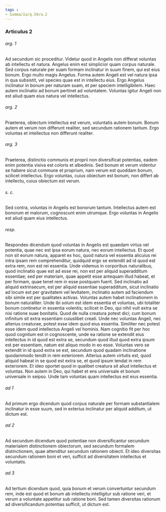 ```yaml
---
tags : 
- Summa/Ia/q.59/a.2
---
```


### Articulus 2

###### arg. 1
Ad secundum sic proceditur. Videtur quod in Angelis non differat voluntas ab intellectu et natura. Angelus enim est simplicior quam corpus naturale. Sed corpus naturale per suam formam inclinatur in suum finem, qui est eius bonum. Ergo multo magis Angelus. Forma autem Angeli est vel natura ipsa in qua subsistit, vel species quae est in intellectu eius. Ergo Angelus inclinatur in bonum per naturam suam, et per speciem intelligibilem. Haec autem inclinatio ad bonum pertinet ad voluntatem. Voluntas igitur Angeli non est aliud quam eius natura vel intellectus.

###### arg. 2
Praeterea, obiectum intellectus est verum, voluntatis autem bonum. Bonum autem et verum non differunt realiter, sed secundum rationem tantum. Ergo voluntas et intellectus non differunt realiter.

###### arg. 3
Praeterea, distinctio communis et proprii non diversificat potentias, eadem enim potentia visiva est coloris et albedinis. Sed bonum et verum videntur se habere sicut commune et proprium, nam verum est quoddam bonum, scilicet intellectus. Ergo voluntas, cuius obiectum est bonum, non differt ab intellectu, cuius obiectum est verum.

###### s. c.
Sed contra, voluntas in Angelis est bonorum tantum. Intellectus autem est bonorum et malorum, cognoscunt enim utrumque. Ergo voluntas in Angelis est aliud quam eius intellectus.

###### resp.
Respondeo dicendum quod voluntas in Angelis est quaedam virtus vel potentia, quae nec est ipsa eorum natura, nec eorum intellectus. Et quod non sit eorum natura, apparet ex hoc, quod natura vel essentia alicuius rei intra ipsam rem comprehenditur, quidquid ergo se extendit ad id quod est extra rem, non est rei essentia. Unde videmus in corporibus naturalibus, quod inclinatio quae est ad esse rei, non est per aliquid superadditum essentiae; sed per materiam, quae appetit esse antequam illud habeat, et per formam, quae tenet rem in esse postquam fuerit. Sed inclinatio ad aliquid extrinsecum, est per aliquid essentiae superadditum, sicut inclinatio ad locum est per gravitatem vel levitatem, inclinatio autem ad faciendum sibi simile est per qualitates activas. Voluntas autem habet inclinationem in bonum naturaliter. Unde ibi solum est idem essentia et voluntas, ubi totaliter bonum continetur in essentia volentis; scilicet in Deo, qui nihil vult extra se nisi ratione suae bonitatis. Quod de nulla creatura potest dici; cum bonum infinitum sit extra essentiam cuiuslibet creati. Unde nec voluntas Angeli, nec alterius creaturae, potest esse idem quod eius essentia. Similiter nec potest esse idem quod intellectus Angeli vel hominis. Nam cognitio fit per hoc quod cognitum est in cognoscente, unde ea ratione se extendit eius intellectus in id quod est extra se, secundum quod illud quod extra ipsum est per essentiam, natum est aliquo modo in eo esse. Voluntas vero se extendit in id quod extra se est, secundum quod quadam inclinatione quodammodo tendit in rem exteriorem. Alterius autem virtutis est, quod aliquid habeat in se quod est extra se, et quod ipsum tendat in rem exteriorem. Et ideo oportet quod in qualibet creatura sit aliud intellectus et voluntas. Non autem in Deo, qui habet et ens universale et bonum universale in seipso. Unde tam voluntas quam intellectus est eius essentia.

###### ad 1
Ad primum ergo dicendum quod corpus naturale per formam substantialem inclinatur in esse suum, sed in exterius inclinatur per aliquid additum, ut dictum est.

###### ad 2
Ad secundum dicendum quod potentiae non diversificantur secundum materialem distinctionem obiectorum, sed secundum formalem distinctionem, quae attenditur secundum rationem obiecti. Et ideo diversitas secundum rationem boni et veri, sufficit ad diversitatem intellectus et voluntatis.

###### ad 3
Ad tertium dicendum quod, quia bonum et verum convertuntur secundum rem, inde est quod et bonum ab intellectu intelligitur sub ratione veri, et verum a voluntate appetitur sub ratione boni. Sed tamen diversitas rationum ad diversificandum potentias sufficit, ut dictum est.


